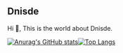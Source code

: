 ## Dnisde
Hi 👋, This is the world about Dnisde.

[![Anurag's GitHub stats](https://github-readme-stats.vercel.app/api?username=Dnisde&hide=jupyter%20notebook&show_icons=true&locale=en&show_icons=true&theme=nightowl&border_radius=0&include_all_commits=true&line_height=20)](https://github.com/anuraghazra/github-readme-stats)[![Top Langs](https://github-readme-stats.vercel.app/api/top-langs/?username=Dnisde&hide=jupyter%20notebook&layout=compact&theme=vue&bg_color=3,b6fcd5,b0e5ea,c7dcf9&border_radius=0&card_width=300)](https://github.com/anuraghazra/github-readme-stats)

